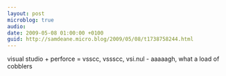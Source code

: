 ```yaml
---
layout: post
microblog: true
audio: 
date: 2009-05-08 01:00:00 +0100
guid: http://samdeane.micro.blog/2009/05/08/t1738758244.html
---
```

visual studio + perforce = vsscc, vssscc, vsi.nul - aaaaagh, what a load of cobblers
